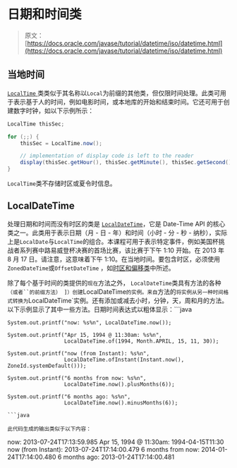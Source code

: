 # 日期和时间类

> 原文： [https://docs.oracle.com/javase/tutorial/datetime/iso/datetime.html](https://docs.oracle.com/javase/tutorial/datetime/iso/datetime.html)

## 当地时间

[`LocalTime` ](https://docs.oracle.com/javase/8/docs/api/java/time/LocalTime.html)类类似于其名称以`Local`为前缀的其他类，但仅限时间处理。此类可用于表示基于人的时间，例如电影时间，或本地库的开始和结束时间。它还可用于创建数字时钟，如以下示例所示：

```java
LocalTime thisSec;

for (;;) {
    thisSec = LocalTime.now();

    // implementation of display code is left to the reader
    display(thisSec.getHour(), thisSec.getMinute(), thisSec.getSecond());
}

```

`LocalTime`类不存储时区或夏令时信息。

## LocalDateTime

处理日期和时间而没有时区的类是 [`LocalDateTime`](https://docs.oracle.com/javase/8/docs/api/java/time/LocalDateTime.html)，它是 Date-Time API 的核心类之一。此类用于表示日期（月 - 日 - 年）和时间（小时 - 分 - 秒 - 纳秒），实际上是`LocalDate`与`LocalTime`的组合。本课程可用于表示特定事件，例如美国杯挑战者系列赛中路易威登杯决赛的首场比赛，该比赛于下午 1:10 开始。在 2013 年 8 月 17 日。请注意，这意味着下午 1:10。在当地时间。要包含时区，必须使用`ZonedDateTime`或`OffsetDateTime` ，如[时区和偏移类](timezones.html)中所述。

除了每个基于时间的类提供的`现在`方法之外， `LocalDateTime`类具有方法的各种`（或者``的前缀方法） ]）创建`LocalDateTime`的实例。来自`方法的`将实例从另一种时间格式转换为`LocalDateTime`实例。还有添加或减去小时，分钟，天，周和月的方法。以下示例显示了其中一些方法。日期时间表达式以粗体显示：```java

```
System.out.printf("now: %s%n", LocalDateTime.now());

System.out.printf("Apr 15, 1994 @ 11:30am: %s%n",
                  LocalDateTime.of(1994, Month.APRIL, 15, 11, 30));

System.out.printf("now (from Instant): %s%n",
                  LocalDateTime.ofInstant(Instant.now(), ZoneId.systemDefault()));

System.out.printf("6 months from now: %s%n",
                  LocalDateTime.now().plusMonths(6));

System.out.printf("6 months ago: %s%n",
                  LocalDateTime.now().minusMonths(6));

```java

此代码生成的输出类似于以下内容：

```
now: 2013-07-24T17:13:59.985
Apr 15, 1994 @ 11:30am: 1994-04-15T11:30
now (from Instant): 2013-07-24T17:14:00.479
6 months from now: 2014-01-24T17:14:00.480
6 months ago: 2013-01-24T17:14:00.481

```